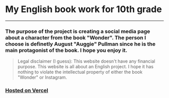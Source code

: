 # My English book work for 10th grade

---

### The purpose of the project is creating a social media page about a character from the book "Wonder". The person I choose is definetly August "Auggie" Pullman since he is the main protagonist of the book. I hope you enjoy it.

> Legal disclaimer (I guess): This website doesn't have any financial purpose. This website is all about an English project. I hope it has nothing to violate the intellectual property of either the book "Wonder" or Instagram.

### [Hosted on Vercel]("https://english-work.vercel.app")
